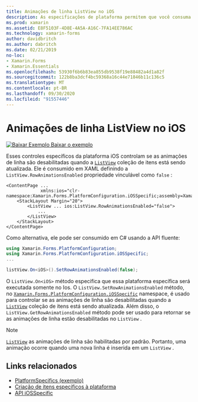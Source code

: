 ```yaml
---
title: Animações de linha ListView no iOS
description: As especificações de plataforma permitem que você consuma a funcionalidade que só está disponível em uma plataforma específica, sem implementar renderizadores ou efeitos personalizados. Este artigo explica como consumir a plataforma específica do iOS que controla se as animações de linha são desabilitadas quando a coleção de itens ListView está sendo atualizada.
ms.prod: xamarin
ms.assetid: E8F5103F-4D8E-4A5A-A16C-7FA14EE786AC
ms.technology: xamarin-forms
author: davidbritch
ms.author: dabritch
ms.date: 02/21/2019
no-loc:
- Xamarin.Forms
- Xamarin.Essentials
ms.openlocfilehash: 53930f6b6b83ea855db9538f19e88482a4d1a82f
ms.sourcegitcommit: 122b8ba3dcf4bc59368a16c44e71846b11c136c5
ms.translationtype: MT
ms.contentlocale: pt-BR
ms.lasthandoff: 09/30/2020
ms.locfileid: "91557446"
---
```

# <a name="listview-row-animations-on-ios"></a>Animações de linha ListView no iOS

[![Baixar Exemplo](~/media/shared/download.png) Baixar o exemplo](https://docs.microsoft.com/samples/xamarin/xamarin-forms-samples/userinterface-platformspecifics)

Esses controles específicos da plataforma iOS controlam se as animações de linha são desabilitadas quando a [`ListView`](xref:Xamarin.Forms.ListView) coleção de itens está sendo atualizada. Ele é consumido em XAML definindo a `ListView.RowAnimationsEnabled` propriedade vinculável como `false` :

```xaml
<ContentPage ...
             xmlns:ios="clr-namespace:Xamarin.Forms.PlatformConfiguration.iOSSpecific;assembly=Xamarin.Forms.Core">
    <StackLayout Margin="20">
        <ListView ... ios:ListView.RowAnimationsEnabled="false">
            ...
        </ListView>
    </StackLayout>
</ContentPage>
```

Como alternativa, ele pode ser consumido em C# usando a API fluente:

```csharp
using Xamarin.Forms.PlatformConfiguration;
using Xamarin.Forms.PlatformConfiguration.iOSSpecific;
...

listView.On<iOS>().SetRowAnimationsEnabled(false);
```

O `ListView.On<iOS>` método especifica que essa plataforma específica será executada somente no Ios. O `ListView.SetRowAnimationsEnabled` método, no [`Xamarin.Forms.PlatformConfiguration.iOSSpecific`](xref:Xamarin.Forms.PlatformConfiguration.iOSSpecific) namespace, é usado para controlar se as animações de linha são desabilitadas quando a [`ListView`](xref:Xamarin.Forms.ListView) coleção de itens está sendo atualizada. Além disso, o `ListView.GetRowAnimationsEnabled` método pode ser usado para retornar se as animações de linha estão desabilitadas no `ListView` .

> [!NOTE]
> [`ListView`](xref:Xamarin.Forms.ListView) as animações de linha são habilitadas por padrão. Portanto, uma animação ocorre quando uma nova linha é inserida em um `ListView` .

## <a name="related-links"></a>Links relacionados

- [PlatformSpecifics (exemplo)](/samples/xamarin/xamarin-forms-samples/userinterface-platformspecifics)
- [Criação de itens específicos à plataforma](~/xamarin-forms/platform/platform-specifics/index.md#creating-platform-specifics)
- [API iOSSpecific](xref:Xamarin.Forms.PlatformConfiguration.iOSSpecific)